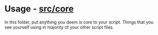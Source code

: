 # Usage - [src/core](https://github.com/rocult/script-template/tree/main/src/core)

In this folder, put anything you deem is core to your script.
Things that you see yourself using in majority of your other script files.

